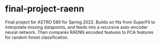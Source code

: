 # final-project-raenn
Final project for ASTRO 589 for Spring 2022. Builds on fits from SuperFit to interpolate missing datapoints, and feeds into a recursive auto-encoder neural network. Then compares RAENN encoded features to PCA features for random forest classification.
